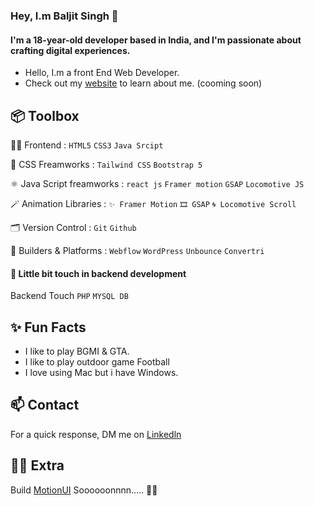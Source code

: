  ### Hey, I.m Baljit Singh 👋
 #### I'm a 18-year-old developer based in India, and I'm passionate about crafting digital experiences.

  * Hello, I.m a front End Web Developer.
  * Check out my [website](https://coderbaljit.github.io/My-Portfolio/) to learn about me. (cooming soon)

 ## 📦 Toolbox
 🧑‍💻 Frontend : `HTML5` `CSS3` `Java Srcipt`<br>
 
 🎨 CSS Freamworks : `Tailwind CSS` `Bootstrap 5`<br>
 
 ⚛️ Java Script freamworks : `react js`  `Framer motion` `GSAP` `Locomotive JS` <br>

 🪄 Animation Libraries : `✨ Framer Motion` `🎞️ GSAP` `🌀 Locomotive Scroll` <br>

 🗂️ Version Control : `Git` `Github` <br>

 🧱 Builders & Platforms : `Webflow` `WordPress` `Unbounce` `Convertri`

 #### 🧐 Little bit touch in backend development 
 Backend Touch `PHP` `MYSQL DB` 

 ## ✨ Fun Facts
   * I like to play BGMI & GTA.
   * I like to play outdoor game Football
   * I love using Mac but i have Windows.

## 📫 Contact
For a quick response, DM me on [Linkedln](https://www.linkedin.com/in/baljitsingh2005)  

## 👨‍💻 Extra 
Build [MotionUI](https://motionui.in) Soooooonnnn..... 👨‍💻

